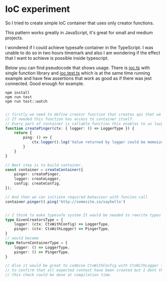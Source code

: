 # IoC experiment

So I tried to create simple IoC container that uses only creator functions.

This pattern works greatly in JavaScript, it's great for small and medium projects.

I wondered if I could achieve typesafe container in the TypeScript. I was unable to do so in two hours timemark and also
I am wondering if the effect that I want to achieve is possible inside typescript.

Below you can find pseudocode that shows usage. There is [ioc.ts](./ioc.ts) with single function library
and [ioc.test.ts](./ioc.test.ts) which is at the same time running example and have few assertions that work as good as
if there was jest connected. Good enough for example.

```shell
npm install
npm run test
npm run test::watch
```

```typescript

// firstly we need to define creator function that creates api that we need in the appliaiton
// If needed this function has access to container itself.
// Every part of container is callable function this enables to us lazy laoding of dependencies. 
function createPinger(ctx: { logger: () => LoggerType }) {
    return {
        ping: () => {
            ctx.logger().log('Value returned by logger could be memoized or evaluated at every call')
        }
    }
}

// Next step is to build container.
const container = createContainer({
    pinger: createPinger,
    logger: createLogger,
    config: createConfig,
});

// And then we can initiate required behaviour with funcion call 
container.pinger().ping('http://somesite.io/sayhello')


// I think to make typesafe system It would be needed to rewrite types with generics
type GivenCreatorsType = {
    logger: (ctx: CtxWithConfig) => LoggerType,
    pinger: (ctx: CtxWithLogger) => PingerType,
}
// would become
type ReturnContainerType = {
    logger: () => LoggerType,
    pinger: () => PingerType,
}

// Also it would be great to combine CtxWithConfig with CtxWithLogger types 
// to confirm that all expected context have been created but I dont think that
// this check could be done at compilation time.
```
